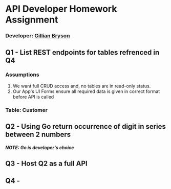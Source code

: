 # API Developer Homework Assignment 
### Developer: [Gillian Bryson](mailto:gillianfbryson@gmail.com)

## Q1 - List REST endpoints for tables refrenced in Q4
### Assumptions
1. We want full CRUD access and, no tables are in read-only status.
2. Our App's UI Forms ensure all required data is given in correct format before API is called

### Table: Customer


## Q2 - Using Go return occurrence of digit in series between 2 numbers
#### _NOTE: Go is developer's choice_


## Q3 - Host Q2 as a full API

## Q4 - 
